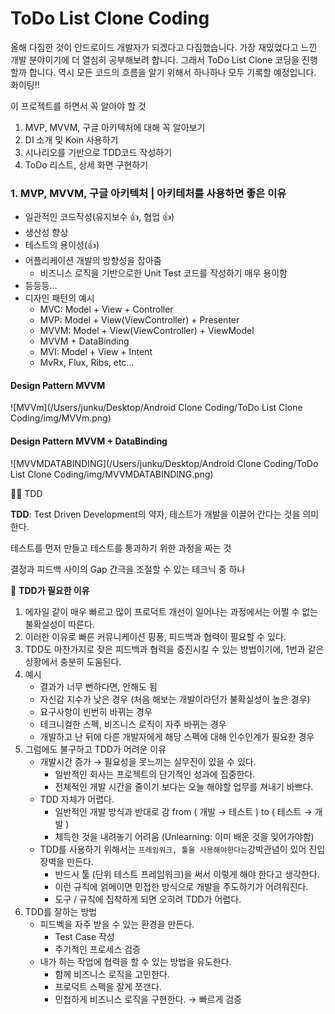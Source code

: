 # ToDo List Clone Coding

올해 다짐한 것이 안드로이드 개발자가 되겠다고 다짐했습니다. 가장 재밌었다고 느낀 개발 분야이기에 더 열심히 공부해보려 합니다. 그래서 ToDo List Clone 코딩을 진행할까 합니다. 역시 모든 코드의 흐름을 알기 위해서 하나하나 모두 기록할 예정입니다. 화이팅!!

이 프로젝트를 하면서 꼭 알아야 할 것

1. MVP, MVVM, 구글 아키텍처에 대해 꼭 알아보기
2. DI 소개 및 Koin 사용하기
3. 시나리오를 기반으로 TDD코드 작성하기
4. ToDo 리스트, 상세 화면 구현하기

### 1. MVP, MVVM, 구글 아키텍처 | 아키테처를 사용하면 좋은 이유

- 일관적인 코드작성(유지보수 👍, 협업 👍)
- 생산성 향상
- 테스트의 용이성(👍)
- 어플리케이션 개발의 방향성을 잡아줌
  - 비즈니스 로직을 기반으로한 Unit Test 코드를 작성하기 매우 용이함
- 등등등...
- 디자인 패턴의 예시
  - MVC: Model + View + Controller
  - MVP: Model + View(ViewController) + Presenter
  - MVVM: Model + View(ViewController) + ViewModel
  - MVVM + DataBinding
  - MVI: Model + View + Intent
  - MvRx, Flux, Ribs, etc...

#### Design Pattern MVVM

![MVVm](/Users/junku/Desktop/Android Clone Coding/ToDo List Clone Coding/img/MVVm.png)

#### Design Pattern MVVM + DataBinding

![MVVMDATABINDING](/Users/junku/Desktop/Android Clone Coding/ToDo List Clone Coding/img/MVVMDATABINDING.png)



👏🏻 TDD

**TDD**: Test Driven Development의 약자, 테스트가 개발을 이끌어 간다는 것을 의미한다.

테스트를 먼저 만들고 테스트를 통과하기 위한 과정을 짜는 것

결정과 피드백 사이의 Gap 간극을 조절할 수 있는 테크닉 중 하나

🤔 **TDD가 필요한 이유**

1. 에자일 같이 매우 빠르고 많이 프로덕트 개선이 일어나는 과정에서는 어쩔 수 없는 불확실성이 따른다.
2. 이러한 이유로 빠른 커뮤니케이션 핑퐁, 피드백과 협력이 필요할 수 있다.
3. TDD도 마찬가지로 잦은 피드백과 협력을 증진시킬 수 있는 방법이기에, 1번과 같은 상황에서 충분히 도움된다.
4. 예시
   - 결과가 너무 뻔하다면, 안해도 됨
   - 자신감 지수가 낮은 경우 (처음 해보는 개발이라던가 불확실성이 높은 경우)
   - 요구사항이 빈번히 바뀌는 경우
   - 테크니컬한 스펙, 비즈니스 로직이 자주 바뀌는 경우
   - 개발하고 난 뒤에 다른 개발자에게 해당 스펙에 대해 인수인계가 필요한 경우
5. 그럼에도 불구하고 TDD가 어려운 이유
   - 개발시간 증가 →  필요성을 못느끼는 실무진이 있을 수 있다.
     - 일반적인 회사는 프로젝트의 단기적인 성과에 집중한다.
     - 전체적인 개발 시간을 줄이기 보다는 오늘 해야할 업무를 쳐내기 바쁘다.
   - TDD 자체가 어렵다.
     - 일반적인 개발 방식과 반대로 감 from ( 개발 → 테스트 ) to ( 테스트 → 개발 )
     - 체득한 것을 내려놓기 어려움 (Unlearning: 이미 배운 것을 잊어가야함)
   - TDD를 사용하기 위해서는 `프레임워크, 툴을 사용해야한다는`강박관념이 있어 진입장벽을 만든다.
     - 반드시 툴 (단위 테스트 프레임워크)을 써서 이렇게 해야 한다고 생각한다.
     - 이런 규칙에 얽메이면 민접한 방식으로 개발을 주도하기가 어려워진다.
     - 도구 / 규칙에 집착하게 되면 오히려 TDD가 어렵다.
6. TDD를 잘하는 방법
   - 피드벡을 자주 받을 수 있는 환경을 만든다.
     - Test Case 작성
     - 주기적인 프로세스 검증
   - 내가 하는 작업에 협력을 할 수 있는 방법을 유도한다.
     - 함께 비즈니스 로직을 고민한다.
     - 프로덕트 스펙을 잘게 쪼갠다.
     - 민첩하게 비즈니스 로직을 구현한다. → 빠르게 검증
